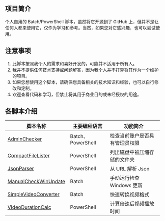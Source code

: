## 项目简介
个人自用的 Batch/PowerShell 脚本，虽然将它开源到了 GitHub 上，但并不是让任何人都来使用它，仅作为学习和参考。当然，如果您对它感兴趣，也可以尝试使用。
## 注意事项
1. 此脚本按照我个人的需求和喜好开发的，可能并不适用于所有人。
2. 我并不提供任何技术支持或问题解答，因为我个人并不打算将其作为一个维护的项目。
3. 如果您想使用这个脚本，请确保您具备相关的技术知识和经验，也可以自行修改和定制。
4. 欢迎查看代码和学习，但禁止将其用于商业目的或未经授权的用途。
## 各脚本介绍
| 脚本名称 | 主要编程语言 | 功能简介 |
|-------|-------|-------|
| [AdminChecker](https://github.com/WangHaonie/BatchScripts/tree/main/AdminChecker) | Batch、PowerShell | 检查当前账户是否具有管理员权限 |
| [CompactFileLister](https://github.com/WangHaonie/BatchScripts/tree/main/CompactFileLister) | PowerShell | 列出磁盘中被压缩存储的文件夹 |
| [JsonParser](https://github.com/WangHaonie/BatchScripts/tree/main/JsonParser) | PowerShell | 从 URL 解析 Json |
| [ManualCheckWinUpdate](https://github.com/WangHaonie/BatchScripts/tree/main/ManualCheckWinUpdate) | Batch | 手动运行检查 Windows 更新 |
| [SimpleVideoConverter](https://github.com/WangHaonie/BatchScripts/tree/main/SimpleVideoConverter) | Batch | 快速转换视频格式 |
| [VideoDurationCalc](https://github.com/WangHaonie/BatchScripts/tree/main/VideoDurationCalc) | PowerShell | 计算倍速后视频播放时间 |